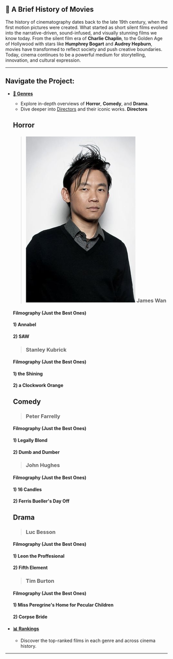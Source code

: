 ## 🎥 A Brief History of Movies

The history of cinematography dates back to the late 19th century, when the first motion pictures were created. What started as short silent films evolved into the narrative-driven, sound-infused, and visually stunning films we know today. From the silent film era of **Charlie Chaplin**, to the Golden Age of Hollywood with stars like **Humphrey Bogart** and **Audrey Hepburn**, movies have transformed to reflect society and push creative boundaries. Today, cinema continues to be a powerful medium for storytelling, innovation, and cultural expression.

---

## Navigate the Project:

- **[📂 Genres](./genres2.md)**
    - Explore in-depth overviews of **Horror**, **Comedy**, and **Drama**.
    - Dive deeper into [Directors](./home.md) and their iconic works.
     **Directors**
    ## Horror
    >### ![James Wan](james-wan_m4x6.jpg) James Wan
    #### Filmography (Just the Best Ones)
    #### 1) Annabel 
    #### 2) SAW
    >### Stanley Kubrick
    #### Filmography (Just the Best Ones)
    #### 1) the Shining 
    #### 2) a Clockwork Orange

    ## Comedy
    >### Peter Farrelly 
    #### Filmography (Just the Best Ones)
    #### 1) Legally Blond
    #### 2) Dumb and Dumber 
    >### John Hughes
    #### Filmography (Just the Best Ones)
    #### 1) 16 Candles
    #### 2) Ferris Bueller's Day Off

    ## Drama
    >### Luc Besson 
    #### Filmography (Just the Best Ones)
    #### 1) Leon the Proffesional 
    #### 2) Fifth Element
    >### Tim Burton
    #### Filmography (Just the Best Ones)
    #### 1) Miss Peregrine's Home for Pecular Children
    #### 2) Corpse Bride
    
- **[📊 Rankings](./rankings.md)**
    - Discover the top-ranked films in each genre and across cinema history.

---
